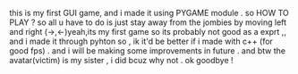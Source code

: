 this is my first GUI game, and i made it using PYGAME module . 
so HOW TO PLAY ?
so all u have to do is just stay away from the jombies by moving left and right (->,<-)yeah,its my first game so its probably not good as a exprt ,, and i made it through pyhton so , ik it'd be better if i made with c++ (for good  fps) . and i will be making some improvements in future . and btw the avatar(victim) is my sister , i did bcuz why not . ok goodbye !
